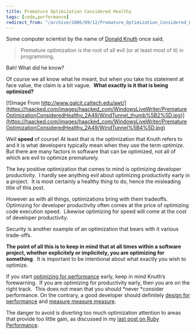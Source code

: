 ```yaml
---
title: Premature Optimization Considered Healthy
tags: [code,performance]
redirect_from: "/archive/2006/09/12/Premature_Optimization_Considered_Healthy.aspx/"
---
```


Some computer scientist by the name of [Donald
Knuth](http://en.wikipedia.org/wiki/Donald_Knuth) once said,

> Premature optimization is the root of all evil (or at least most of
> it) in programming.

Bah! What did he know?

Of course we all know what he meant, but when you take his statement at
face value, the claim is a bit vague.  **What exactly is it that is
being optimized?**

[![Image From
http://www.galcit.caltech.edu/awt/](https://haacked.com/images/haacked_com/WindowsLiveWriter/PrematureOptimizationConsideredHealthy_2A49/WindTunnel_thumb%5B2%5D.jpg)](https://haacked.com/images/haacked_com/WindowsLiveWriter/PrematureOptimizationConsideredHealthy_2A49/WindTunnel%5B4%5D.jpg)

Well **speed** of course! At least that is the optimization that Knuth
refers to and it is what developers typically mean when they use the
term *optimize*.  But there are many factors in software that can be
optimized, not all of which are evil to optimize prematurely.

The key positive optimization that comes to mind is optimizing developer
productivity.  I hardly see anything evil about optimizing productivity
early in a project.  It is most certainly a healthy thing to do, hence
the misleading title of this post.

However as with all things, optimizations bring with them tradeoffs. 
Optimizing for developer productivity often comes at the price of
optimizing code execution speed.  Likewise optimizing for speed will
come at the cost of developer productivity.

Security is another example of an optimization that bears with it
various trade-offs.

**The point of all this is to keep in mind that at all times within a
software project, whether explicitely or implicitely, you are optimizing
for something**.  It is important to be intentional about what exactly
you wish to optimize.

If you start [optimizing for
performance](http://www.joelonsoftware.com/items/2006/09/12.html) early,
keep in mind Knuth’s forewarning.  If you are optimizing for
productivity early, then you are on the right track.  This does not mean
that you should *never *consider performance. On the contrary, a good
developer should definitely [design for
performance](http://blogs.msdn.com/ricom/archive/2003/12/12/43245.aspx)
and [measure measure
measure](http://blogs.msdn.com/ricom/archive/2003/12/02/40779.aspx).

The danger to avoid is diverting too much optimization attention to
areas that provide too little gain, as discussed in my [last post on
Ruby
Performance](https://haacked.com/archive/2006/09/12/Joel_On_Ruby_Performance.aspx).

